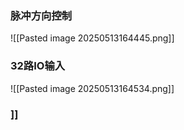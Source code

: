 ### 脉冲方向控制
![[Pasted image 20250513164445.png]]

### 32路IO输入
![[Pasted image 20250513164534.png]]

### ]]